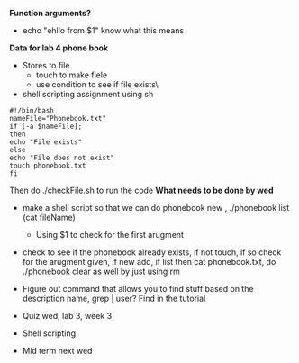 **Function arguments?** 
* echo "ehllo from $1" know what this means

**Data for lab 4 phone book**
* Stores to file
  * touch to make fiele
  * use condition to see if file exists\
* shell scripting assignment using sh 

```
#!/bin/bash
nameFile="Phonebook.txt"
if [-a $nameFile];
then 
echo "File exists" 
else 
echo "File does not exist"
touch phonebook.txt
fi
```

Then do ./checkFile.sh to run the code
**What needs to be done by wed**
* make a shell script so that we can do phonebook new <name> <number>, ./phonebook list (cat fileName)
  * Using $1 to check for the first arugment
* check to see if the phonebook already exists, if not touch, if so check for the arugment given, if new add, if list then cat phonebook.txt, do ./phonebook clear as well by just using rm
* Figure out command that allows you to find stuff based on the description name, grep | user? Find in the tutorial

* Quiz wed, lab 3, week 3
* Shell scripting
* Mid term next wed
